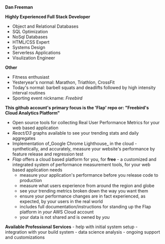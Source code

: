 **Dan Freeman**


**Highly Experienced Full Stack Developer**
- Object and Relational Databases
- SQL Optimization
- NoSql Databases
- HTML/CSS Expert
- Systems Design
- Serverless Applications
- Visulization Engineer

**Other**
- Fitness enthusiast
- Yesteryear's normal: Marathon, Triathlon, CrossFit
- Today's normal: barbell squats and deadlifts followed by high intensity interval routines
- Sporting event nickname: _Freebird_

**This github account's primary focus is the 'Flap' repo or: "Freebird's Cloud Analytics Platform"**
- Open source tools for collecting Real User Performance Metrics for your web based application
- _React/D3_ graphs available to see your trending stats and daily aggregates
- Implementation of_Google Chrome Lighthouse_ in the cloud - synthetically, and accurately, measure your website's performance by feature release and regression test
- _Flap_ offers a cloud based platform for you, for **free** - a customized and integrated system of performance measurement tools, for your web based application needs
  - measure your application's performance before you release code to production
  - measure what users experience from around the region and globe
  - see your trending metrics broken down the way you want them
  - ensure your performance changes are in fact experienced, as expected, by your users in the real world
  - includes full documentation/instructions for standing up the Flap platform in *your* AWS Cloud account
  - your data is not shared and is owned by _you_
 
 **Available Professional Services**
    - help with initial system setup
    - integration with your build system
    - data science analysis
    - ongoing support and customizations
   
